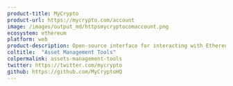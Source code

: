 ```yaml
---
product-title: MyCrypto
product-url: https://mycrypto.com/account
image: /images/output_md/httpsmycryptocomaccount.png
ecosystem: ethereum
platform: web
product-description: Open-source interface for interacting with Ethereum network.
coltitle:  "Asset Management Tools"
colpermalink: assets-management-tools
twitter: https://twitter.com/mycrypto
github: https://github.com/MyCryptoHQ
---
```


